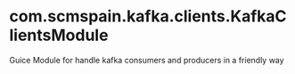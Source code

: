 # com.scmspain.kafka.clients.KafkaClientsModule
Guice Module for handle kafka consumers and producers in a friendly way
